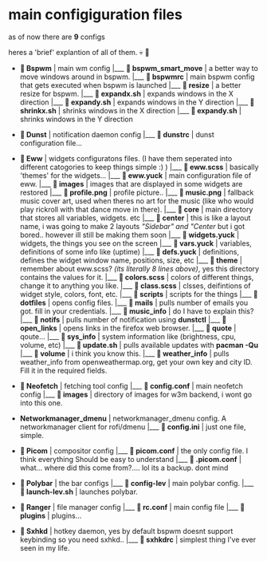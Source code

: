 # main configiguration files 

as of now there are **9** configs

heres a 'brief' explantion of all of them. 💀 📁 

* **📁 Bspwm** | main wm config
    |___ ** bspwm_smart_move** | a better way to move windows around in bspwm. 
    |___ ** bspwmrc** | main bspwm config that gets executed when bspwm is launched
    |___ **📁 resize** | a better resize for bspwm.
            |___ ** expandx.sh** | expands windows in the X direction
            |___ ** expandy.sh** | expands windows in the Y direction
            |___ ** shrinkx.sh** | shrinks windows in the X direction
            |___ ** expandy.sh** | shrinks windows in the Y direction
            
* **📁 Dunst** | notification daemon config
      |___ ** dunstrc** | dunst configuration file... 
      
* **📁 Eww** | widgets configuratons files. (I have them seperated into different catogories to keep things simple :) )
      |___ ** eww.scss** | basically 'themes' for the widgets...
      |___ ** eww.yuck** | main configuration file of eww.
      |___ **📁 images** | images that are displayed in some widgets are restored
              |___ ** profile.png** | profile picture..
              |___ ** music.png** | fallback music cover art, used when theres no art for the music (like who would play rickroll with that dance move in there).
      |___ **📁 core** | main directory that stores all variables, widgets. etc
              |___ **📁 center** | this is like a layout name, i was going to make 2 layouts *"Sidebar" and "Center* but i got bored.. however ill still be making them soon
                       |___ ** widgets.yuck** | widgets, the things you see on the screen
                       |___ ** vars.yuck** | variables, definitions of some info like (uptime)
                       |___ ** defs.yuck** | definitions, defines the widget window name, positions, size, etc
                       |___ **📁 theme** | remember about eww.scss? *(its literally 8 lines above)*, yes this directory contains the values for it.
                                |___ ** colors.scss** | colors of different things, change it to anything you like.
                                |___ ** class.scss** | clsses, deifintions of widget style, colors, font, etc.
      |___ **📁 scripts** | scripts for the things
                |___ ** dotfiles** | opens config files.
                |___ ** mails** | pulls number of emails you got. fill in your credentials.
                |___ ** music_info** | do I have to explain this?
                |___ ** notifs** | pulls number of notification using **dunstctl**
                |___ ** open_links** | opens links in the firefox web browser.
                |___ ** quote** | qoute...
                |___ ** sys_info** | system information like (brightness, cpu, volume, etc)
                |___ ** update.sh** | pulls available updates with **pacman -Qu**
                |___ ** volume** | i think you know this.
                |___ ** weather_info** | pulls weather_info from openweathermap.org, get your own key and city ID. Fill it in the required fields.
 
 * **📁 Neofetch** | fetching tool config
      |___ ** config.conf** | main neofetch config
      |___ **📁 images** | directory of images for w3m backend, i wont go into this one.
 
 * **Networkmanager_dmenu** | networkmanager_dmenu config. A networkmanager client for rofi/dmenu
      |___ ** config.ini** | just one file, simple.
     
 * **📁 Picom** | compositor config
      |___ ** picom.conf** | the only config file. I think everything Should be easy to understand
      |___ ** .picom.conf** | what... where did this come from?.... lol its a backup. dont mind
      
 * **📁 Polybar** | the bar configs
      |___ ** config-lev** | main polybar config.
      |___ ** launch-lev.sh** | launches polybar.
      
 * **📁 Ranger** | file manager config
      |___ ** rc.conf** | main config file
      |___ **📁 plugins** | plugins...
      
 * **📁 Sxhkd** | hotkey daemon, yes by default bspwm doesnt support keybinding so you need sxhkd..
      |___ ** sxhkdrc** | simplest thing I've ever seen in my life.
 
 

